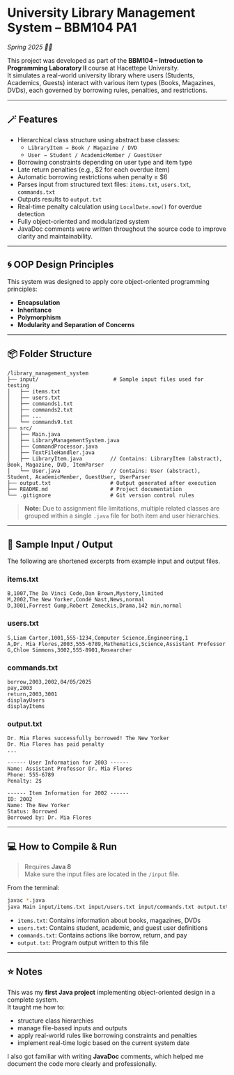 # University Library Management System – BBM104 PA1
*Spring 2025 🌼🍃*

This project was developed as part of the **BBM104 – Introduction to Programming Laboratory II** course at Hacettepe University.  
It simulates a real-world university library where users (Students, Academics, Guests) interact with various item types (Books, Magazines, DVDs), each governed by borrowing rules, penalties, and restrictions.

---
## 🪄 Features

- Hierarchical class structure using abstract base classes:
  - `LibraryItem → Book / Magazine / DVD`
  - `User → Student / AcademicMember / GuestUser`
- Borrowing constraints depending on user type and item type
- Late return penalties (e.g., $2 for each overdue item)
- Automatic borrowing restrictions when penalty ≥ $6
- Parses input from structured text files: `items.txt`, `users.txt`, `commands.txt`
- Outputs results to `output.txt`
- Real-time penalty calculation using `LocalDate.now()` for overdue detection
- Fully object-oriented and modularized system
- JavaDoc comments were written throughout the source code to improve clarity and maintainability.

---
## 🌀 OOP Design Principles

This system was designed to apply core object-oriented programming principles:

- **Encapsulation**
- **Inheritance**
- **Polymorphism**
- **Modularity and Separation of Concerns**

---

## 📦 Folder Structure

```
/library_management_system
├── input/                        # Sample input files used for testing
│   ├── items.txt
│   ├── users.txt
│   ├── commands1.txt
│   ├── commands2.txt
│   ├── ...
│   └── commands9.txt
├── src/
│   ├── Main.java
│   ├── LibraryManagementSystem.java
│   ├── CommandProcessor.java
│   ├── TextFileHandler.java
│   ├── LibraryItem.java         // Contains: LibraryItem (abstract), Book, Magazine, DVD, ItemParser
│   └── User.java                // Contains: User (abstract), Student, AcademicMember, GuestUser, UserParser
├── output.txt                   # Output generated after execution
├── README.md                    # Project documentation
└── .gitignore                   # Git version control rules

```
> **Note:** Due to assignment file limitations, multiple related classes are grouped within a single `.java` file for both item and user hierarchies.

---

## 📜 Sample Input / Output

The following are shortened excerpts from example input and output files.

### items.txt
```
B,1007,The Da Vinci Code,Dan Brown,Mystery,limited  
M,2002,The New Yorker,Condé Nast,News,normal  
D,3001,Forrest Gump,Robert Zemeckis,Drama,142 min,normal
```

### users.txt
```
S,Liam Carter,1001,555-1234,Computer Science,Engineering,1  
A,Dr. Mia Flores,2003,555-6789,Mathematics,Science,Assistant Professor  
G,Chloe Simmons,3002,555-8901,Researcher
```

### commands.txt
```
borrow,2003,2002,04/05/2025  
pay,2003  
return,2003,3001  
displayUsers  
displayItems
```

### output.txt
```
Dr. Mia Flores successfully borrowed! The New Yorker  
Dr. Mia Flores has paid penalty  
...

------ User Information for 2003 ------
Name: Assistant Professor Dr. Mia Flores  
Phone: 555-6789  
Penalty: 2$

------ Item Information for 2002 ------
ID: 2002
Name: The New Yorker
Status: Borrowed
Borrowed by: Dr. Mia Flores
```
---
## 💻 How to Compile & Run

> Requires **Java 8**  
> Make sure the input files are located in the `/input` file.

From the terminal:

```bash
javac *.java
java Main input/items.txt input/users.txt input/commands.txt output.txt

```

- `items.txt`: Contains information about books, magazines, DVDs
- `users.txt`: Contains student, academic, and guest user definitions
- `commands.txt`: Contains actions like borrow, return, and pay
- `output.txt`: Program output written to this file


---
## ⭐ Notes

This was my **first Java project** implementing object-oriented design in a complete system.  
It taught me how to:

- structure class hierarchies
- manage file-based inputs and outputs
- apply real-world rules like borrowing constraints and penalties
- implement real-time logic based on the current system date

I also got familiar with writing **JavaDoc** comments, which helped me document the code more clearly and professionally.
